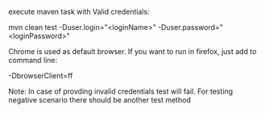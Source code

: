 execute maven task with Valid credentials:

mvn clean test -Duser.login="\<loginName\>" -Duser.password="\<loginPassword\>"

Chrome is used as default browser. If you want to run in firefox, just add to command line:

-DbrowserClient=ff

Note:
In case of provding invalid credentials test will fail. For testing negative scenario there should be another test method
